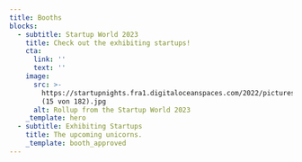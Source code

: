 ```yaml
---
title: Booths
blocks:
  - subtitle: Startup World 2023
    title: Check out the exhibiting startups!
    cta:
      link: ''
      text: ''
    image:
      src: >-
        https://startupnights.fra1.digitaloceanspaces.com/2022/pictures/day-2-jessica-baumgartner-noemi-aeschimann/17_Impressionen_Startup_World_Diverses/041122_StartupNights_Tag2_
        (15 von 182).jpg
      alt: Rollup from the Startup World 2023
    _template: hero
  - subtitle: Exhibiting Startups
    title: The upcoming unicorns.
    _template: booth_approved
---
```




